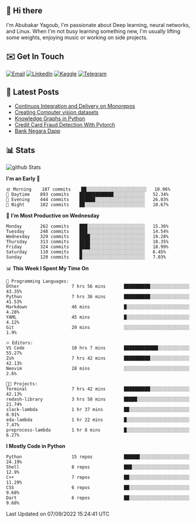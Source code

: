 ## 👋 Hi there

I'm Abubakar Yagoub, I'm passionate about Deep learning, neural networks, and
Linux. When I'm not busy learning something new, I'm usually lifting some
weights, enjoying music or working on side projects.

## ✉️ Get In Touch

[![Email](https://img.shields.io/badge/Email-f1f1f1?style=for-the-badge&logo=gmail&logoColor=0f111a)](mailto:git@blacksuan19.dev)
[![LinkedIn](https://img.shields.io/badge/LinkedIn-0077B5?style=for-the-badge&logo=linkedin&logoColor=white)](https://www.linkedin.com/in/blacksuan19/)
[![Kaggle](https://img.shields.io/badge/Kaggle-5acfff?style=for-the-badge&logo=kaggle&logoColor=white)](http://kaggle.com/abubakaryagob/)
[![Telegram](https://img.shields.io/badge/Telegram-2CA5E0?style=for-the-badge&logo=telegram&logoColor=white)](https://t.me/blacksuan19)

## 📩 Latest Posts

<!-- BLOG-POST-LIST:START -->
- [Continuos Integration and Delivery on Monorepos](http://blacksuan19.dev/blog/github-actions-monorepos/)
- [Creating Computer vision datasets](http://blacksuan19.dev/blog/creating-datasets/)
- [Knowledge Graphs in Python](http://blacksuan19.dev/projects/Knowledge_Graphs/)
- [Credit Card Fraud Detection With Pytorch](http://blacksuan19.dev/projects/credit-card-fraud-detection-with-pytorch/)
- [Bank Negara Dapp](http://blacksuan19.dev/projects/bank-negara/)
<!-- BLOG-POST-LIST:END -->

## 📊 Stats

![github Stats](https://github-readme-stats.vercel.app/api?username=blacksuan19&theme=github_dark&show_icons=true&count_private=true&custom_title=Github%20Stats&hide_border=true)

<!--START_SECTION:waka-->
**I'm an Early 🐤** 

```text
🌞 Morning    187 commits    ██░░░░░░░░░░░░░░░░░░░░░░░   10.96% 
🌆 Daytime    893 commits    █████████████░░░░░░░░░░░░   52.34% 
🌃 Evening    444 commits    ██████░░░░░░░░░░░░░░░░░░░   26.03% 
🌙 Night      182 commits    ██░░░░░░░░░░░░░░░░░░░░░░░   10.67%

```
📅 **I'm Most Productive on Wednesday** 

```text
Monday       262 commits    ███░░░░░░░░░░░░░░░░░░░░░░   15.36% 
Tuesday      248 commits    ███░░░░░░░░░░░░░░░░░░░░░░   14.54% 
Wednesday    329 commits    ████░░░░░░░░░░░░░░░░░░░░░   19.28% 
Thursday     313 commits    ████░░░░░░░░░░░░░░░░░░░░░   18.35% 
Friday       324 commits    ████░░░░░░░░░░░░░░░░░░░░░   18.99% 
Saturday     110 commits    █░░░░░░░░░░░░░░░░░░░░░░░░   6.45% 
Sunday       120 commits    █░░░░░░░░░░░░░░░░░░░░░░░░   7.03%

```


📊 **This Week I Spent My Time On** 

```text
💬 Programming Languages: 
Other                    7 hrs 56 mins       ██████████░░░░░░░░░░░░░░░   43.35% 
Python                   7 hrs 36 mins       ██████████░░░░░░░░░░░░░░░   41.53% 
Markdown                 46 mins             █░░░░░░░░░░░░░░░░░░░░░░░░   4.28% 
YAML                     45 mins             █░░░░░░░░░░░░░░░░░░░░░░░░   4.12% 
Git                      20 mins             ░░░░░░░░░░░░░░░░░░░░░░░░░   1.9%

🔥 Editors: 
VS Code                  10 hrs 7 mins       █████████████░░░░░░░░░░░░   55.27% 
Zsh                      7 hrs 42 mins       ██████████░░░░░░░░░░░░░░░   42.13% 
Neovim                   28 mins             ░░░░░░░░░░░░░░░░░░░░░░░░░   2.6%

🐱‍💻 Projects: 
Terminal                 7 hrs 42 mins       ██████████░░░░░░░░░░░░░░░   42.13% 
redash-library           3 hrs 58 mins       █████░░░░░░░░░░░░░░░░░░░░   21.74% 
slack-lambda             1 hr 37 mins        ██░░░░░░░░░░░░░░░░░░░░░░░   8.91% 
eda-lambda               1 hr 22 mins        █░░░░░░░░░░░░░░░░░░░░░░░░   7.47% 
preprocess-lambda        1 hr 8 mins         █░░░░░░░░░░░░░░░░░░░░░░░░   6.27%

```

**I Mostly Code in Python** 

```text
Python                   15 repos            ██████░░░░░░░░░░░░░░░░░░░   24.19% 
Shell                    8 repos             ███░░░░░░░░░░░░░░░░░░░░░░   12.9% 
C++                      7 repos             ██░░░░░░░░░░░░░░░░░░░░░░░   11.29% 
CSS                      6 repos             ██░░░░░░░░░░░░░░░░░░░░░░░   9.68% 
Dart                     6 repos             ██░░░░░░░░░░░░░░░░░░░░░░░   9.68%

```



 Last Updated on 07/09/2022 15:24:41 UTC
<!--END_SECTION:waka-->
